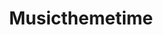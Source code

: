 ---
title: Musicthemetime
crosslinks:
- 80sremixes
- listentous
- popheads
- David_Bowie
- QuietStorm
- punk
- frenchrap
- BetterEveryLoop
- 70s
- 90sAlternative
- theydidthemath
- whitepeoplegifs
- translator
- 60sGarageRock
- 60sMusic
- OldiesMusic
- longerjams
- electronicmusic
- femalevocalists
- WilliamShatner
---